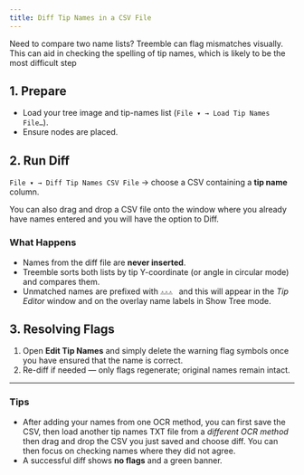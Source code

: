 ```yaml
---
title: Diff Tip Names in a CSV File
---
```


Need to compare two name lists? Treemble can flag mismatches visually. This can aid in checking the spelling of tip names, which is likely to be the most difficult step

## 1. Prepare

* Load your tree image and tip-names list (`File ▾ → Load Tip Names File…`).  
* Ensure nodes are placed.

## 2. Run Diff

`File ▾ → Diff Tip Names CSV File` → choose a CSV containing a **tip name** column.

You can also drag and drop a CSV file onto the window where you already have names entered and you will have the option to Diff.

### What Happens

* Names from the diff file are **never inserted**.  
* Treemble sorts both lists by tip Y-coordinate (or angle in circular mode) and compares them.  
* Unmatched names are prefixed with `⚠️⚠️⚠️ ` and this will appear in the *Tip Editor* window and on the overlay name labels in Show Tree mode.

## 3. Resolving Flags

1. Open **Edit Tip Names** and simply delete the warning flag symbols once you have ensured that the name is correct.  
2. Re-diff if needed — only flags regenerate; original names remain intact.

---

### Tips

* After adding your names from one OCR method, you can first save the CSV, then load another tip names TXT file from a *different OCR method* then drag and drop the CSV you just saved and choose diff. You can then focus on checking names where they did not agree.
* A successful diff shows **no flags** and a green banner.